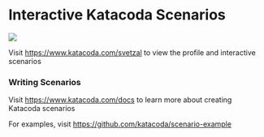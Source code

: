 # Interactive Katacoda Scenarios

[![](http://shields.katacoda.com/katacoda/svetzal/count.svg)](https://www.katacoda.com/svetzal "Get your profile on Katacoda.com")

Visit https://www.katacoda.com/svetzal to view the profile and interactive scenarios

### Writing Scenarios
Visit https://www.katacoda.com/docs to learn more about creating Katacoda scenarios

For examples, visit https://github.com/katacoda/scenario-example
